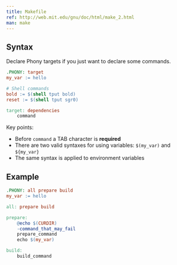 ```yaml
---
title: Makefile
ref: http://web.mit.edu/gnu/doc/html/make_2.html
man: make
---
```


## Syntax

Declare Phony targets if you just want to declare some commands.

```makefile
.PHONY: target
my_var := hello

# Shell commands
bold := $(shell tput bold)
reset := $(shell tput sgr0)

target: dependencies
	command
```

Key points:

- Before `command` a TAB character is **required**
- There are two valid syntaxes for using variables: `$(my_var)` and `${my_var}`
- The same syntax is applied to environment variables

## Example

```makefile
.PHONY: all prepare build
my_var := hello

all: prepare build

prepare:
	@echo $(CURDIR)
	-command_that_may_fail
	prepare_command
	echo $(my_var)

build:
	build_command
```
